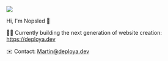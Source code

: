 ![](https://komarev.com/ghpvc/?username=Nopsled&style=flat-square)

Hi, I'm Nopsled 👋

👨‍💻 Currently building the next generation of website creation: https://deploya.dev

✉️ Contact: Martin@deploya.dev
